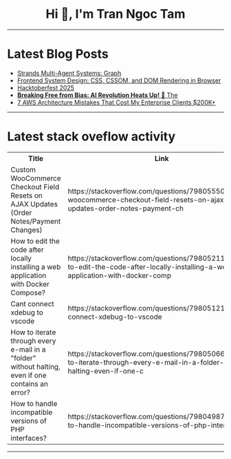 <h1 align="center">Hi 👋, I'm Tran Ngoc Tam</h1>

---

# Latest Blog Posts 
<!-- BLOG-POST-LIST:START -->
- [Strands Multi-Agent Systems: Graph](https://dev.to/aws/strands-multi-agent-systems-graph-4h7f)
- [Frontend System Design: CSS, CSSOM, and DOM Rendering in Browser](https://dev.to/zeeshanali0704/frontend-system-design-css-cssom-and-dom-rendering-in-browser-3fjm)
- [Hacktoberfest 2025](https://dev.to/lowla/hacktoberfest-2025-9fj)
- [**Breaking Free from Bias: AI Revolution Heats Up!** 🚀 The](https://dev.to/drcarlosruizviquez/breaking-free-from-bias-ai-revolution-heats-up-the-5a4g)
- [7 AWS Architecture Mistakes That Cost My Enterprise Clients $200K+](https://dev.to/carlosinfantes/7-aws-architecture-mistakes-that-cost-my-enterprise-clients-200k-5b8f)
<!-- BLOG-POST-LIST:END -->

---

# Latest stack oveflow activity
<table>
  <tr><th>Title</th><th>Link</th></tr>
  <!-- STACKOVERFLOW:START --><tr><td>Custom WooCommerce Checkout Field Resets on AJAX Updates &lpar;Order Notes/Payment Changes&rpar;</td><td>https://stackoverflow.com/questions/79805550/custom-woocommerce-checkout-field-resets-on-ajax-updates-order-notes-payment-ch</td></tr><tr><td>How to edit the code after locally installing a web application with Docker Compose?</td><td>https://stackoverflow.com/questions/79805211/how-to-edit-the-code-after-locally-installing-a-web-application-with-docker-comp</td></tr><tr><td>Cant connect xdebug to vscode</td><td>https://stackoverflow.com/questions/79805121/cant-connect-xdebug-to-vscode</td></tr><tr><td>How to iterate through every e-mail in a &quot;folder&quot; without halting, even if one contains an error?</td><td>https://stackoverflow.com/questions/79805066/how-to-iterate-through-every-e-mail-in-a-folder-without-halting-even-if-one-c</td></tr><tr><td>How to handle incompatible versions of PHP interfaces?</td><td>https://stackoverflow.com/questions/79804987/how-to-handle-incompatible-versions-of-php-interfaces</td></tr><!-- STACKOVERFLOW:END -->
</table>

---


